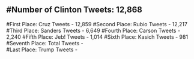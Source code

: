 #Number of Clinton Tweets: 12,868
---
#First Place: Cruz Tweets - 12,859
#Second Place: Rubio Tweets - 12,217
#Third Place: Sanders Tweets - 6,649
#Fourth Place: Carson Tweets - 2,240
#Fifth Place: Jeb! Tweets - 1,014
#Sixth Place: Kasich Tweets - 981
#Seventh Place: Total Tweets -  
#Last Place: Trump Tweets - 
